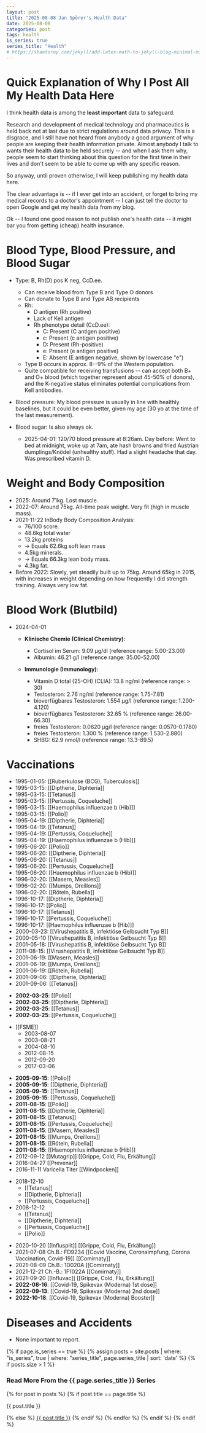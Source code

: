 ```yaml
---
layout: post
title: "2025-08-08 Jan Spörer's Health Data"
date: 2025-08-08
categories: post
tags: health
is_series: true
series_title: "Health"
# https://shantoroy.com/jekyll/add-latex-math-to-jekyll-blog-minimal-mistakes/
---
```

<script type="text/javascript" async
    src="https://cdnjs.cloudflare.com/ajax/libs/mathjax/2.7.6/MathJax.js?config=TeX-MML-AM_CHTML">
</script>

<script type="text/x-mathjax-config">
    MathJax.Hub.Config({
        extensions: ["tex2jax.js"],
        jax: ["input/TeX", "output/HTML-CSS"],
        tex2jax: {
        inlineMath: [ ['$','$'], ["\\(","\\)"] ],
        displayMath: [ ['$$','$$'], ["\\[","\\]"] ],
        processEscapes: true
        },
        "HTML-CSS": { availableFonts: ["TeX"] }
    });
</script>

# Quick Explanation of Why I Post All My Health Data Here

I think health data is among the **least important** data to safeguard.

Research and development of medical technology and pharmaceutics is held back not at last due to strict regulations around data privacy. This is a disgrace, and I still have not heard from anybody a good argument of why people are keeping their health information private. Almost anybody I talk to wants their health data to be held securely -- and when I ask them why, people seem to start thinking about this question for the first time in their lives and don't seem to be able to come up with any specific reason. 

So anyway, until proven otherwise, I will keep publishing my health data here.

The clear advantage is -- if I ever get into an accident, or forget to bring my medical records to a doctor's appointment -- I can just tell the doctor to open Google and get my health data from my blog.

Ok -- I found one good reason to not publish one's health data -- it might bar you from getting (cheap) health insurance.

# Blood Type, Blood Pressure, and Blood Sugar

* Type: B, Rh(D) pos K neg, CcD.ee.
    * Can receive blood from Type B and Type O donors
    * Can donate to Type B and Type AB recipients
    * Rh:
        * D antigen (Rh positive)
        * Lack of Kell antigen
        * Rh phenotype detail (CcD.ee): 
            * C: Present (C antigen positive)
            * c: Present (c antigen positive)
            * D: Present (Rh-positive)
            * e: Present (e antigen positive)
            * E: Absent (E antigen negative, shown by lowercase "e")
    * Type B occurs in approx. 8--9% of the Western population.
    * Quite compatible for receiving transfusions -- can accept both B+ and O+ blood (which together represent about 45-50% of donors), and the K-negative status eliminates potential complications from Kell antibodies.

* Blood pressure: My blood pressure is usually in line with healthly baselines, but it could be even better, given my age (30 yo at the time of the last measurement).
* Blood sugar: Is also always ok.
    * 2025-04-01: 120/70 blood pressure at 8:26am. Day before: Went to bed at midnight, woke up at 7am, ate hash browns and fried Austrian dumplings/Knödel (unhealthy stuff). Had a slight headache that day. Was prescribed vitamin D.

# Weight and Body Composition

* 2025: Around 71kg. Lost muscle.
* 2022-07: Around 75kg. All-time peak weight. Very fit (high in muscle mass).
* 2021-11-22 InBody Body Composition Analysis:
    * 76/100 score.
    * 48.6kg total water
    * 13.2kg proteins
    * -> Equals 62.6kg soft lean mass
    * 4.5kg minerals.
    * -> Equals 66.3kg lean body mass.
    * 4.3kg fat.
* Before 2022: Slowly, yet steadily built up to 75kg. Around 65kg in 2015, with increases in weight depending on how frequently I did strength training. Always very low fat.

# Blood Work (Blutbild)

* 2024-04-01
    * **Klinische Chemie (Clinical Chemistry)**:
        - Cortisol im Serum: 9.09 μg/dl (reference range: 5.00-23.00)
        - Albumin: 46.21 g/l (reference range: 35.00-52.00)

    * **Immunologie (Immunology)**:
        - Vitamin D total (25-OH) (CLIA): 13.8 ng/ml (reference range: > 30)
        - Testosteron: 2.76 ng/ml (reference range: 1.75-7.81)
        - bioverfügbares Testosteron: 1.554 μg/l (reference range: 1.200-4.120)
        - bioverfügbares Testosteron: 32.65 % (reference range: 26.00-66.30)
        - freies Testosteron: 0.0620 μg/l (reference range: 0.0570-0.1780)
        - freies Testosteron: 1.300 % (reference range: 1.530-2.880)
        - SHBG: 62.9 nmol/l (reference range: 13.3-89.5)


# Vaccinations

* 1995-01-05: [[Ruberkulose (BCG), Tuberculosis]]
* 1995-03-15: [[Diptherie, Diphteria]]
* 1995-03-15: [[Tetanus]]
* 1995-03-15: [[Pertussis, Coqueluche]]
* 1995-03-15: [[Haemophilus influenzae b (Hib)]]
* 1995-03-15: [[Polio]]
* 1995-04-19: [[Diptherie, Diphteria]]
* 1995-04-19: [[Tetanus]]
* 1995-04-19: [[Pertussis, Coqueluche]]
* 1995-04-19: [[Haemophilus influenzae b (Hib)]]
* 1995-06-20: [[Polio]]
* 1995-06-20: [[Diptherie, Diphteria]]
* 1995-06-20: [[Tetanus]]
* 1995-06-20: [[Pertussis, Coqueluche]]
* 1995-06-20: [[Haemophilus influenzae b (Hib)]]
* 1996-02-20: [[Masern, Measles]]
* 1996-02-20: [[Mumps, Oreillons]]
* 1996-02-20: [[Röteln, Rubella]]
* 1996-10-17: [[Diptherie, Diphteria]]
* 1996-10-17: [[Polio]]
* 1996-10-17: [[Tetanus]]
* 1996-10-17: [[Pertussis, Coqueluche]]
* 1996-10-17: [[Haemophilus influenzae b (Hib)]]
* 2000-03-23: [[Virushepatitis B, infektiöse Gelbsucht Typ B]]
* 2000-05-10 [[Virushepatitis B, infektiöse Gelbsucht Typ B]]
* 2001-05-18: [[Virushepatitis B, infektiöse Gelbsucht Typ B]]
* 2011-08-15: [[Virushepatitis B, infektiöse Gelbsucht Typ B]]
* 2001-06-19: [[Masern, Measles]]
* 2001-06-19: [[Mumps, Oreillons]]
* 2001-06-19: [[Röteln, Rubella]]
* 2001-09-06: [[Diptherie, Diphteria]]
* 2001-09-06: [[Tetanus]]
- **2002-03-25**: [[Polio]]
- **2002-03-25**: [[Diptherie, Diphteria]]
- **2002-03-25**: [[Tetanus]]
- **2002-03-25**: [[Pertussis, Coqueluche]]

* [[FSME]]
	* 2003-08-07 
	* 2003-08-21
	* 2004-08-10
	* 2012-08-15
	* 2012-09-20
	* 2017-03-06

- **2005-09-15**: [[Polio]]
- **2005-09-15**: [[Diptherie, Diphteria]]
- **2005-09-15**: [[Tetanus]]
- **2005-09-15**: [[Pertussis, Coqueluche]]
- **2011-08-15**: [[Polio]]
- **2011-08-15**: [[Diptherie, Diphteria]]
- **2011-08-15**: [[Tetanus]]
- **2011-08-15**: [[Pertussis, Coqueluche]]
- **2011-08-15**: [[Masern, Measles]]
- **2011-08-15**: [[Mumps, Oreillons]]
- **2011-08-15**: [[Röteln, Rubella]]
- **2011-08-15**: [[Haemophilus influenzae b (Hib)]]
- 2012-09-12 [[Mutagrip]] [[Grippe, Cold, Flu, Erkältung]]
- 2016-04-27 [[Prevenar]]
- 2016-11-11 Varicella Titer [[Windpocken]]

* 2018-12-10
	* [[Tetanus]]
	* [[Diptherie, Diphteria]]
	* [[Pertussis, Coqueluche]]
* 2008-12-12
	* [[Tetanus]]
	* [[Diptherie, Diphteria]]
	* [[Pertussis, Coqueluche]]
	* [[Polio]]

- 2020-10-20 [[Influsplit]] [[Grippe, Cold, Flu, Erkältung]]
- 2021-07-08 Ch.B.: FD9234 [[Covid Vaccine, Coronaimpfung, Corona Vaccination, Covid-19]] [[Comirnaty]]
- 2021-08-09 Ch.B.: 1D020A [[Comirnaty]]
- 2021-12-21 Ch.-B.: 1F1022A [[Comirnaty]]
- 2021-09-20 [[Influvac]] [[Grippe, Cold, Flu, Erkältung]]
- **2022-08-16**: [[Covid-19, Spikevax (Moderna) 1st dose]]
- **2022-09-13**: [[Covid-19, Spikevax (Moderna) 2nd dose]]
- **2022-10-18**: [[Covid-19, Spikevax (Moderna) Booster]]

# Diseases and Accidents

* None important to report.



{% if page.is_series == true %}
    {% assign posts = site.posts | where: "is_series", true | where: "series_title", page.series_title | sort: 'date' %}
    {% if posts.size > 1 %}
        
<h3 class="text-success p-3 pb-0">Read More From the {{ page.series_title }} Series</h3>
        {% for post in posts %}
                {% if post.title == page.title %}
<p class="nav-link bullet-pointer mb-0">{{ post.title }}</p>
                {% else %}
<a class="nav-link bullet-hash" href="{{ post.url }}">{{ post.title }}</a>
                {% endif %}
        {% endfor %}
    {% endif %}
{% endif %}
